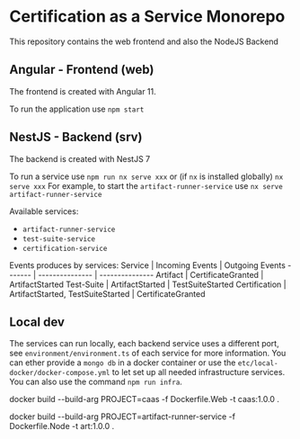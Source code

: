 # Certification as a Service Monorepo

This repository contains the web frontend and also the NodeJS Backend

## Angular - Frontend (web)

The frontend is created with Angular 11.

To run the application use `npm start`

## NestJS - Backend (srv)

The backend is created with NestJS 7

To run a service use `npm run nx serve xxx` or (if `nx` is installed globally) `nx serve xxx`
For example, to start the `artifact-runner-service` use `nx serve artifact-runner-service`

Available services:

- `artifact-runner-service`
- `test-suite-service`
- `certification-service`

Events produces by services:
Service | Incoming Events | Outgoing Events
------- | --------------- | ---------------
Artifact | CertificateGranted | ArtifactStarted
Test-Suite | ArtifactStarted | TestSuiteStarted
Certification | ArtifactStarted, TestSuiteStarted | CertificateGranted

## Local dev

The services can run locally, each backend service uses a different port, see `environment/environment.ts` of each service for more information.
You can ether provide a `mongo db` in a docker container or use the `etc/local-docker/docker-compose.yml` to let set up all needed infrastructure services.
You can also use the command `npm run infra`.

docker build --build-arg PROJECT=caas -f Dockerfile.Web -t caas:1.0.0 .

docker build --build-arg PROJECT=artifact-runner-service -f Dockerfile.Node -t art:1.0.0 .

